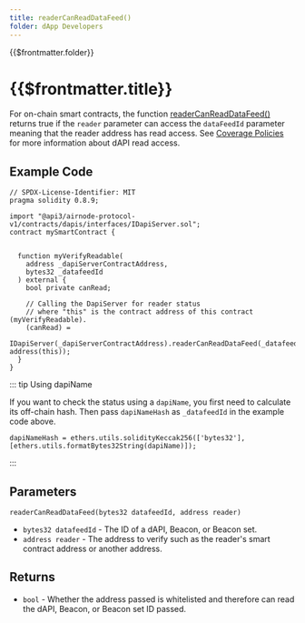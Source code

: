 ```yaml
---
title: readerCanReadDataFeed()
folder: dApp Developers
---
```


<TitleSpan>{{$frontmatter.folder}}</TitleSpan>

# {{$frontmatter.title}}


<Toc/>

For on-chain smart contracts, the function
[readerCanReadDataFeed()](https://github.com/api3dao/airnode-protocol-v1/blob/v0.5.0/contracts/dapis/DapiServer.sol#L771-L781)
returns true if the `reader` parameter can access the `dataFeedId` parameter
meaning that the reader address has read access. See
[Coverage Policies](./#coverage-policies) for more information about dAPI read
access.

## Example Code

```solidity
// SPDX-License-Identifier: MIT
pragma solidity 0.8.9;

import "@api3/airnode-protocol-v1/contracts/dapis/interfaces/IDapiServer.sol";
contract mySmartContract {


  function myVerifyReadable(
    address _dapiServerContractAddress,
    bytes32 _datafeedId
  ) external {
    bool private canRead;

    // Calling the DapiServer for reader status
    // where "this" is the contract address of this contract (myVerifyReadable).
    (canRead) =
      IDapiServer(_dapiServerContractAddress).readerCanReadDataFeed(_datafeedId, address(this));
  }
}

```

::: tip Using dapiName

If you want to check the status using a `dapiName`, you first need to calculate
its off-chain hash. Then pass `dapiNameHash` as `_datafeedId` in the example
code above.

```solidity
dapiNameHash = ethers.utils.solidityKeccak256(['bytes32'], [ethers.utils.formatBytes32String(dapiName)]);
```

:::

## Parameters

`readerCanReadDataFeed(bytes32 datafeedId, address reader)`

- `bytes32 datafeedId` - The ID of a dAPI, Beacon, or Beacon set.
- `address reader` - The address to verify such as the reader's smart contract
  address or another address.

## Returns

- `bool` - Whether the address passed is whitelisted and therefore can read the
  dAPI, Beacon, or Beacon set ID passed.

